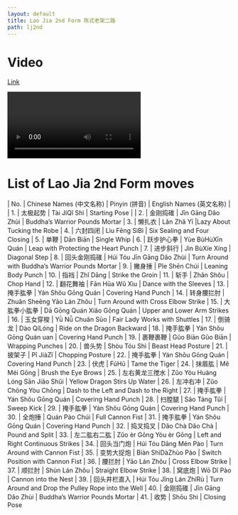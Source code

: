 ```yaml
---
layout: default
title: Lao Jia 2nd Form 陈式老架二路
path: lj2nd
---
```


# Video

[Link](https://s3-ap-southeast-2.amazonaws.com/video.sergeishutov.com/TaiChi+2nd+Form.mp4)

  <video controls>
    <source src="https://s3-ap-southeast-2.amazonaws.com/video.sergeishutov.com/TaiChi+2nd+Form.mp4" type="video/mp4">
  </video>

# List of Lao Jia 2nd Form moves

| No. | Chinese Names (中文名称) | Pinyin (拼音) | English Names (英文名称) |
| 1.  | 太极起势  | Tài JíQǐ Shì | Starting Pose |
| 2.  | 金刚捣碓 | Jīn Gāng Dǎo Zhùi | Buddha’s Warrior Pounds Mortar
| 3.  | 懒扎衣 | Lǎn Zhǎ Yī |Lazy About Tucking the Robe
| 4.  | 六封四闭 | Lìu Fēng SìBì | Six Sealing and Four Closing
| 5.  | 单鞭 | Dān Biān | Single Whip
| 6.  | 跃步护心拳 | Yùe BùHùXīn Quán | Leap with Protecting the Heart Punch
| 7.  | 进步斜行  | Jìn BùXíe Xíng | Diagonal Step
| 8.  | 回头金刚捣碓 | Húi Tóu Jīn Gāng Dǎo Zhùi | Turn Around with Buddha’s Warrior Pounds Mortar
| 9.  | 撇身捶 | Pǐe Shēn Chúi | Leaning Body Punch
| 10. | 指裆 | Zhǐ Dāng | Strike the Groin
| 11. | 斩手 | Zhǎn Shǒu | Chop Hand
| 12. | 翻花舞袖 | Fān Hūa Wǔ Xìu | Dance with the Sleeves
| 13. | 掩手肱拳 | Yán Shǒu Gōng Quán | Covering Hand Punch
| 14. | 转身腰拦肘 | Zhuǎn Sheēng Yāo Lán Zhǒu | Turn Around with Cross Elbow Strike
| 15. | 大肱拳小肱拳 | Dā Gōng Quán Xiǎo Gōng Quán | Upper and Lower Arm Strikes
| 16. | 玉女穿梭 | Yǜ Nǚ Chuān Sūo | Fair Lady Works with Shuttles
| 17. | 倒骑龙 | Dào QíLóng | Ride on the Dragon Backward
| 18. | 掩手肱拳 | Yán Shǒu Gōng Quán uan | Covering Hand Punch
| 19. | 裹鞭裹鞭 | Gǔo Biān Gǔo Biān | Wrapping Punches
| 20. | 兽头势 | Shòu Tóu Shì | Beast Head Posture
| 21. | 披架子 | Pī JiàZǐ | Chopping Posture
| 22. | 掩手肱拳 | Yán Shǒu Gōng Quán | Covering Hand Punch
| 23. | 伏虎 | FúHǔ | Tame the Tiger
| 24. | 抹眉肱 | Mě Méi Gōng | Brush the Eye Brows
| 25. | 左右黄龙三搅水 | Zǔo Yòu Huáng Lóng Sān Jiǎo Shǔi | Yellow Dragon Stirs Up Water
| 26. | 左冲右冲 | Zǔo Chōng Yòu Chōng | Dash to the Left and Dash to the Right
| 27. | 掩手肱拳 | Yán Shǒu Gōng Quán | Covering Hand Punch
| 28. | 扫膛腿 | Sǎo Táng Tǔi | Sweep Kick
| 29. | 掩手肱拳 | Yán Shǒu Gōng Quán | Covering Hand Punch
| 30. | 全炮捶 | Quán Pào Chúi | Full Cannon Fist
| 31. | 掩手肱拳 | Yán Shǒu Gōng Quán | Covering Hand Punch
| 32. | 捣叉捣叉 | Dǎo Chà Dǎo Chà | Pound and Split
| 33. | 左二肱右二肱 | Zǔo èr Gōng Yòu èr Gōng | Left and Right Continuous Strikes
| 34. | 回头当门炮 | Húi Tóu Dāng Mén Pào | Turn Around with Cannon Fist
| 35. | 变势大捉炮 | Biàn ShìDàZhùo Pào | Switch Position with Cannon Fist
| 36. | 腰拦肘 | Yāo Lán Zhǒu |  Cross Elbow Strike
| 37. | 顺拦肘 | Shùn Lán Zhǒu | Straight Elbow Strike
| 38. | 窝底炮 | Wō Dǐ Pào | Cannon into the Nest
| 39. | 回头井栏直入 | Húi Tóu Jǐng Lán ZhíRù | Turn Around and Drop the Pulley Rope into the Well
| 40. | 金刚捣碓 | Jīn Gāng Dǎo Zhùi | Buddha’s Warrior Pounds Mortar
| 41. | 收势 | Shōu Shì | Closing Pose
